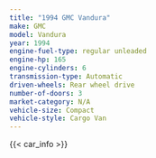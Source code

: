 ```yaml
---
title: "1994 GMC Vandura"
make: GMC
model: Vandura
year: 1994
engine-fuel-type: regular unleaded
engine-hp: 165
engine-cylinders: 6
transmission-type: Automatic
driven-wheels: Rear wheel drive
number-of-doors: 3
market-category: N/A
vehicle-size: Compact
vehicle-style: Cargo Van
---
```


{{< car_info >}}
